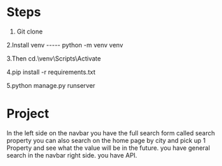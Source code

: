 # Steps
1. Git clone

2.Install venv   ----- python -m venv venv

3.Then cd.\venv\Scripts\Activate

4.pip install -r requirements.txt

5.python manage.py runserver


# Project
In the left side on the navbar you have the full search form called search property you can also search on the home page by city and pick up 1 Property and see what the value will be in the future.
you have general search in the navbar right side.
you have API.

